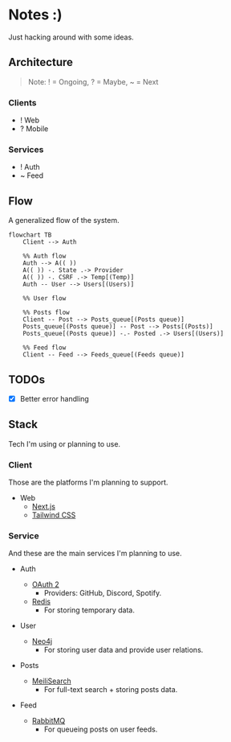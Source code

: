 # Notes :)

Just hacking around with some ideas.

## Architecture

> Note: ! = Ongoing, ? = Maybe, ~ = Next

### Clients

- ! Web
- ? Mobile

### Services

- ! Auth
- ~ Feed

## Flow

A generalized flow of the system.

```mermaid
flowchart TB
    Client --> Auth

    %% Auth flow
    Auth --> A(( ))
    A(( )) -. State .-> Provider
    A(( )) -. CSRF .-> Temp[(Temp)]
    Auth -- User --> Users[(Users)]

    %% User flow

    %% Posts flow
    Client -- Post --> Posts_queue[(Posts queue)]
    Posts_queue[(Posts queue)] -- Post --> Posts[(Posts)]
    Posts_queue[(Posts queue)] -.- Posted .-> Users[(Users)]

    %% Feed flow
    Client -- Feed --> Feeds_queue[(Feeds queue)]
```

## TODOs

- [x] Better error handling

## Stack

Tech I'm using or planning to use.

### Client

Those are the platforms I'm planning to support.

- Web
  - [Next.js](https://nextjs.org/)
  - [Tailwind CSS](https://tailwindcss.com/)

### Service

And these are the main services I'm planning to use.

- Auth
  - [OAuth 2](https://oauth.net/2/)
    - Providers: GitHub, Discord, Spotify.
  - [Redis](https://redis.io/)
    - For storing temporary data.

- User
  - [Neo4j](https://neo4j.com/)
    - For storing user data and provide user relations.

- Posts
  - [MeiliSearch](https://www.meilisearch.com/)
    - For full-text search + storing posts data.

- Feed
  - [RabbitMQ](https://www.rabbitmq.com/)
    - For queueing posts on user feeds.
